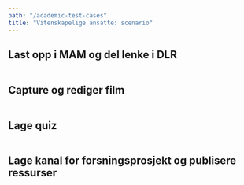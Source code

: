 ```yaml
---
path: "/academic-test-cases"
title: "Vitenskapelige ansatte: scenario"
---
```


## Last opp i MAM og del lenke i DLR

```plantuml

```

## Capture og rediger film

```plantuml

```

## Lage quiz

```plantuml

```

## Lage kanal for forsningsprosjekt og publisere ressurser

```plantuml
```